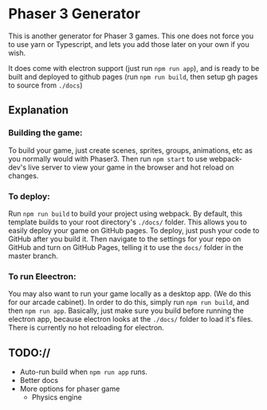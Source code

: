 # Phaser 3 Generator

This is another generator for Phaser 3 games. This one does not force you to use yarn or Typescript, and lets you add those later on your own if you wish. 

It does come with electron support (just run `npm run app`), and is ready to be built and deployed to github pages (run `npm run build`, then setup gh pages to source from `./docs`)

## Explanation

### Building the game:

To build your game, just create scenes, sprites, groups, animations, etc as you normally would with Phaser3. Then run `npm start` to use webpack-dev's live server to view your game in the browser and hot reload on changes.

### To deploy:

Run `npm run build` to build your project using webpack. By default, this template builds to your root directory's `./docs/` folder. This allows you to easily deploy your game on GitHub pages. To deploy, just push your code to GitHub after you build it. Then navigate to the settings for your repo on GitHub and turn on GitHub Pages, telling it to use the `docs/` folder in the master branch. 

### To run Eleectron:

You may also want to run your game locally as a desktop app. (We do this for our arcade cabinet). In order to do this, simply run `npm run build`, and then `npm run app`. Basically, just make sure you build before running the electron app, because electron looks at the `./docs/` folder to load it's files. There is currently no hot reloading for electron.

## TODO://

* Auto-run build when `npm run app` runs.
* Better docs
* More options for phaser game
  * Physics engine
